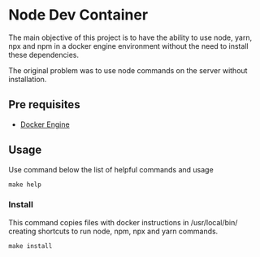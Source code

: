 # Node Dev Container

The main objective of this project is to have the ability to use node, yarn, npx and npm in a docker engine environment without the need to install these dependencies.

The original problem was to use node commands on the server without installation.

## Pre requisites

- [Docker Engine](https://docs.docker.com/install/)

## Usage

Use command below the list of helpful commands and usage

```bash=
make help
```

### Install

This command copies files with docker instructions in /usr/local/bin/ creating shortcuts to run node, npm, npx and yarn commands.

```bash=
make install
```